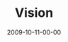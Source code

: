 ---
layout: message
category: message
series: "The Garden"
title: "Vision"
date: 2009-10-11-00-00
message_id: 585
audio-description: "Brian Tome discusses why it's important to have a vision for your growth."
audio: "http://s3.amazonaws.com/crossroadsaudiomessages/Garden1.mp3"
audio-title: "Vision"
audio-duration: "37:32"
program-description: ""
program: "http://www.crossroads.net/players/media/hq/1010_11Program.pdf"
program-title: "Vision (Program)"
video-description: "Brian Tome discusses why we need to have a vision for our growth."
video-title: "Vision"
video: "https://s3.amazonaws.com/crossroadsvideomessages/Garden1.mp4"
video-poster: "https://www.crossroads.net/uploadedfiles/Garden1-still.jpg"
notes-description: " "
notes: "http://www.crossroads.net/players/media/hq/SN_10_10-11_09.pdf "
notes-title: "Vision (Study Notes)"
---